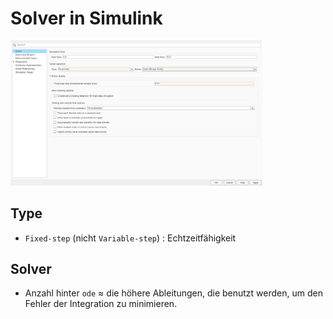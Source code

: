 # Solver in Simulink 
<img src="https://raw.githubusercontent.com/xiaomeng-huang-study/images_Software_Defined_Vehicle/refs/heads/main/Scrennshot_2025-04-22_10-00-31.png?raw=" width="80%" /> 

## Type 
- ``Fixed-step`` (nicht ``Variable-step``) : Echtzeitfähigkeit 

## Solver 
- Anzahl hinter `ode` $\approx$ die höhere Ableitungen, die benutzt werden, um den Fehler der Integration zu minimieren. 


